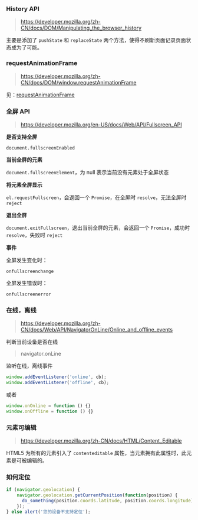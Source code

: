 ### History API

> <https://developer.mozilla.org/zh-CN/docs/DOM/Manipulating_the_browser_history>

主要是添加了 `pushState` 和 `replaceState` 两个方法，使得不刷新页面记录页面状态成为了可能。



### requestAnimationFrame

> <https://developer.mozilla.org/zh-CN/docs/DOM/window.requestAnimationFrame>

见：[requestAnimationFrame](./requestAnimationFrame.md)



### 全屏 API

> <https://developer.mozilla.org/en-US/docs/Web/API/Fullscreen_API>

**是否支持全屏**

`document.fullscreenEnabled`

**当前全屏的元素**

`document.fullscreenElement`，为 null 表示当前没有元素处于全屏状态

**将元素全屏显示**

`el.requestFullscreen`，会返回一个 `Promise`，在全屏时 `resolve`，无法全屏时 `reject`

**退出全屏**

`document.exitFullscreen`，退出当前全屏的元素，会返回一个 `Promise`，成功时 `resolve`，失败时 `reject`

**事件**

全屏发生变化时：

`onfullscreenchange`

全屏发生错误时：

`onfullscreenerror`



### 在线，离线

> <https://developer.mozilla.org/zh-CN/docs/Web/API/NavigatorOnLine/Online_and_offline_events>

判断当前设备是否在线

> navigator.onLine

监听在线，离线事件

```js
window.addEventListener('online', cb);
window.addEventListener('offline', cb);
```

或者

```js
window.onOnline = function () {}
window.onOffline = function () {}
```



### 元素可编辑

> https://developer.mozilla.org/zh-CN/docs/HTML/Content_Editable

HTML5 为所有的元素引入了 `contenteditable` 属性，当元素拥有此属性时，此元素是可被编辑的。



### 如何定位

```js
if (navigator.geolocation) {
    navigator.geolocation.getCurrentPosition(function(position) {
      do_something(position.coords.latitude, position.coords.longitude);
    });
} else alert('您的设备不支持定位');
```

